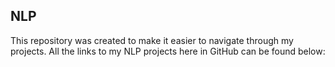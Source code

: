 ## NLP

This repository was created to make it easier to navigate through my projects. All the links to my NLP projects here in GitHub can be found below:
